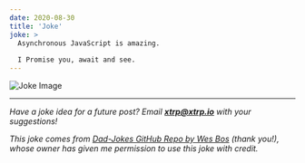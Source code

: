 ```yaml
---
date: 2020-08-30
title: 'Joke'
joke: >
  Asynchronous JavaScript is amazing.
  
  I Promise you, await and see.
---
```


![Joke Image](https://private.xtrp.io/projects/DailyDeveloperJokes/public_image_server/images/5e12592aa5db7.png)

---
*Have a joke idea for a future post? Email **[xtrp@xtrp.io](mailto:xtrp@xtrp.io)** with your suggestions!*

*This joke comes from [Dad-Jokes GitHub Repo by Wes Bos](https://github.com/wesbos/dad-jokes) (thank you!), whose owner has given me permission to use this joke with credit.*

<!-- 
Joke text:
Asynchronous JavaScript is amazing.

I Promise you, await and see.
 -->

